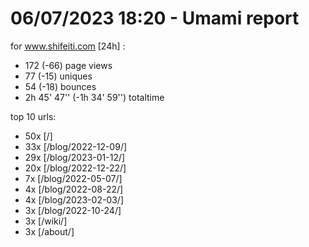 # 06/07/2023 18:20 - Umami report
for www.shifeiti.com [24h] :

 - 172 (-66) page views
 - 77 (-15) uniques
 - 54 (-18) bounces
 - 2h 45' 47'' (-1h 34' 59'') totaltime


top 10 urls:
 - 50x [/]
 - 33x [/blog/2022-12-09/]
 - 29x [/blog/2023-01-12/]
 - 20x [/blog/2022-12-22/]
 - 7x [/blog/2022-05-07/]
 - 4x [/blog/2022-08-22/]
 - 4x [/blog/2023-02-03/]
 - 3x [/blog/2022-10-24/]
 - 3x [/wiki/]
 - 3x [/about/]


